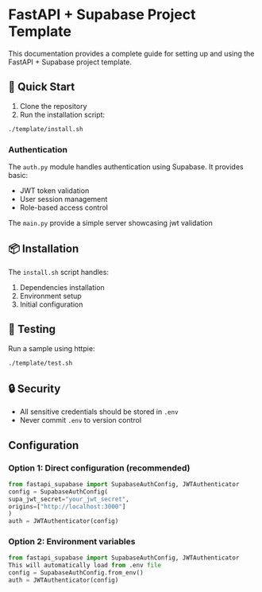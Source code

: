 # FastAPI + Supabase Project Template

This documentation provides a complete guide for setting up and using the FastAPI + Supabase project template.

## 🚀 Quick Start

1. Clone the repository
2. Run the installation script:
```bash
./template/install.sh
```

### Authentication

The `auth.py` module handles authentication using Supabase. It provides basic:
- JWT token validation
- User session management
- Role-based access control

The `main.py` provide a simple server showcasing jwt validation

## 📦 Installation

The `install.sh` script handles:
1. Dependencies installation
2. Environment setup
3. Initial configuration

## 🧪 Testing

Run a sample using httpie:

```bash
./template/test.sh
```

## 🔒 Security

- All sensitive credentials should be stored in `.env`
- Never commit `.env` to version control

## Configuration

### Option 1: Direct configuration (recommended)

```python
from fastapi_supabase import SupabaseAuthConfig, JWTAuthenticator
config = SupabaseAuthConfig(
supa_jwt_secret="your_jwt_secret",
origins=["http://localhost:3000"]
)
auth = JWTAuthenticator(config)
```
### Option 2: Environment variables


```python
from fastapi_supabase import SupabaseAuthConfig, JWTAuthenticator
This will automatically load from .env file
config = SupabaseAuthConfig.from_env()
auth = JWTAuthenticator(config)

```
